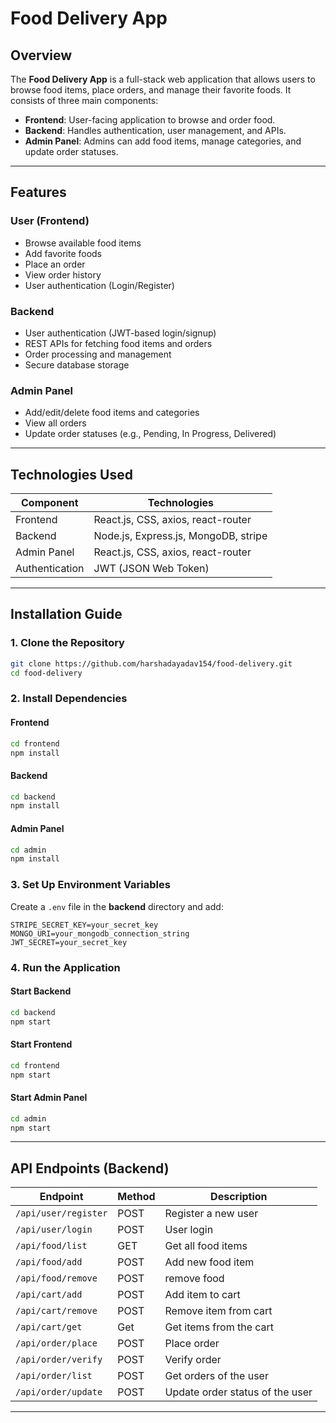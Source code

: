 # Food Delivery App

## Overview
The **Food Delivery App** is a full-stack web application that allows users to browse food items, place orders, and manage their favorite foods. It consists of three main components:

- **Frontend**: User-facing application to browse and order food.
- **Backend**: Handles authentication, user management, and APIs.
- **Admin Panel**: Admins can add food items, manage categories, and update order statuses.

---

## Features
### User (Frontend)
- Browse available food items
- Add favorite foods
- Place an order
- View order history
- User authentication (Login/Register)

### Backend
- User authentication (JWT-based login/signup)
- REST APIs for fetching food items and orders
- Order processing and management
- Secure database storage

### Admin Panel
- Add/edit/delete food items and categories
- View all orders
- Update order statuses (e.g., Pending, In Progress, Delivered)

---

## Technologies Used
| Component   | Technologies |
|------------|-------------|
| Frontend   | React.js, CSS, axios, react-router |
| Backend    | Node.js, Express.js, MongoDB, stripe |
| Admin Panel | React.js, CSS, axios, react-router |
| Authentication | JWT (JSON Web Token) |

---

## Installation Guide

### 1. Clone the Repository
```sh
git clone https://github.com/harshadayadav154/food-delivery.git
cd food-delivery
```

### 2. Install Dependencies
#### Frontend
```sh
cd frontend
npm install
```

#### Backend
```sh
cd backend
npm install
```

#### Admin Panel
```sh
cd admin
npm install
```

### 3. Set Up Environment Variables
Create a `.env` file in the **backend** directory and add:
```env
STRIPE_SECRET_KEY=your_secret_key
MONGO_URI=your_mongodb_connection_string
JWT_SECRET=your_secret_key
```

### 4. Run the Application
#### Start Backend
```sh
cd backend
npm start
```

#### Start Frontend
```sh
cd frontend
npm start
```

#### Start Admin Panel
```sh
cd admin
npm start
```

---

## API Endpoints (Backend)
| Endpoint | Method | Description |
|----------|--------|-------------|
| `/api/user/register` | POST | Register a new user |
| `/api/user/login` | POST | User login |
| `/api/food/list` | GET | Get all food items |
| `/api/food/add` | POST | Add new food item |
| `/api/food/remove` | POST | remove food |
| `/api/cart/add` | POST | Add item to cart |
| `/api/cart/remove` | POST | Remove item from cart |
| `/api/cart/get` | Get | Get items from the cart |
| `/api/order/place` | POST | Place order |
| `/api/order/verify` | POST | Verify order |
| `/api/order/list` | POST | Get orders of the user |
| `/api/order/update` | POST | Update order status of the user |

---

